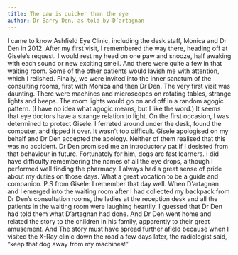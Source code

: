 ```yaml
---
title: The paw is quicker than the eye
author: Dr Barry Den, as told by D’artagnan
---
```


I came to know Ashfield Eye Clinic, including the desk staff, Monica and Dr Den in 2012. After my first visit, I remembered the way there, heading off at Gisele’s request. I would rest my head on one paw and snooze, half awaking with each sound or new exciting smell. And there were quite a few in that waiting room. Some of the other patients would lavish me with attention, which I relished.
Finally, we were invited into the inner sanctum of the consulting rooms, first with Monica and then Dr Den. The very first visit was daunting. There were machines and microscopes on rotating tables, strange lights and beeps. The room lights would go on and off in a random agogic pattern. (I have no idea what agogic means, but I like the word.) It seems that eye doctors have a strange relation to light.
On the first occasion, I was determined to protect Gisele. I ferreted around under the desk, found the computer, and tipped it over. It wasn’t too difficult. Gisele apologised on my behalf and Dr Den accepted the apology. Neither of them realised that this was no accident. Dr Den promised me an introductory pat if I desisted from that behaviour in future. Fortunately for him, dogs are fast learners.
I did have difficulty remembering the names of all the eye drops, although I performed well finding the pharmacy. I always had a great sense of pride about my duties on those days. What a great vocation to be a guide and companion.
P.S from Gisele: I remember that day well. When D’artagnan and I emerged into the waiting room after I had collected my backpack from Dr Den’s consultation rooms, the ladies at the reception desk and all the patients in the waiting room were laughing heartily. I guessed that Dr Den had told them what D’artagnan had done. And Dr Den went home and related the story to the children in his family, apparently to their great amusement. And The story must have spread further afield because when I visited the X-Ray clinic down the road a few days later, the radiologist said, “keep that dog away from my machines!”

